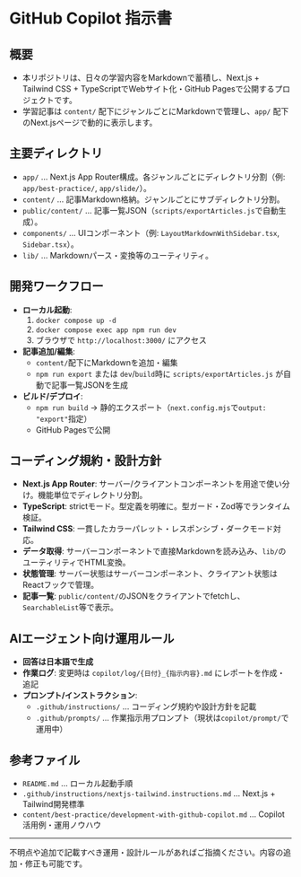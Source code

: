 # GitHub Copilot 指示書

## 概要

- 本リポジトリは、日々の学習内容をMarkdownで蓄積し、Next.js + Tailwind CSS + TypeScriptでWebサイト化・GitHub Pagesで公開するプロジェクトです。
- 学習記事は `content/` 配下にジャンルごとにMarkdownで管理し、`app/` 配下のNext.jsページで動的に表示します。

## 主要ディレクトリ

- `app/` … Next.js App Router構成。各ジャンルごとにディレクトリ分割（例: `app/best-practice/`, `app/slide/`）。
- `content/` … 記事Markdown格納。ジャンルごとにサブディレクトリ分割。
- `public/content/` … 記事一覧JSON（`scripts/exportArticles.js`で自動生成）。
- `components/` … UIコンポーネント（例: `LayoutMarkdownWithSidebar.tsx`, `Sidebar.tsx`）。
- `lib/` … Markdownパース・変換等のユーティリティ。

## 開発ワークフロー

- **ローカル起動**:  
  1. `docker compose up -d`
  2. `docker compose exec app npm run dev`
  3. ブラウザで `http://localhost:3000/` にアクセス
- **記事追加/編集**:  
  - `content/`配下にMarkdownを追加・編集
  - `npm run export` または `dev`/`build`時に `scripts/exportArticles.js` が自動で記事一覧JSONを生成
- **ビルド/デプロイ**:  
  - `npm run build` → 静的エクスポート（`next.config.mjs`で`output: "export"`指定）
  - GitHub Pagesで公開

## コーディング規約・設計方針

- **Next.js App Router**: サーバー/クライアントコンポーネントを用途で使い分け。機能単位でディレクトリ分割。
- **TypeScript**: strictモード。型定義を明確に。型ガード・Zod等でランタイム検証。
- **Tailwind CSS**: 一貫したカラーパレット・レスポンシブ・ダークモード対応。
- **データ取得**: サーバーコンポーネントで直接Markdownを読み込み、`lib/`のユーティリティでHTML変換。
- **状態管理**: サーバー状態はサーバーコンポーネント、クライアント状態はReactフックで管理。
- **記事一覧**: `public/content/`のJSONをクライアントでfetchし、`SearchableList`等で表示。

## AIエージェント向け運用ルール

- **回答は日本語で生成**
- **作業ログ**: 変更時は `copilot/log/{日付}_{指示内容}.md` にレポートを作成・追記
- **プロンプト/インストラクション**:  
  - `.github/instructions/` … コーディング規約や設計方針を記載
  - `.github/prompts/` … 作業指示用プロンプト（現状は`copilot/prompt/`で運用中）

## 参考ファイル

- `README.md` … ローカル起動手順
- `.github/instructions/nextjs-tailwind.instructions.md` … Next.js + Tailwind開発標準
- `content/best-practice/development-with-github-copilot.md` … Copilot活用例・運用ノウハウ

---

不明点や追加で記載すべき運用・設計ルールがあればご指摘ください。内容の追加・修正も可能です。


